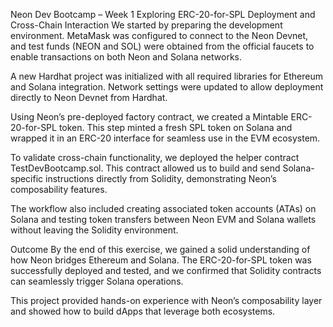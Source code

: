 Neon Dev Bootcamp – Week 1 Exploring ERC-20-for-SPL Deployment and Cross-Chain Interaction We started by preparing the development environment. MetaMask was configured to connect to the Neon Devnet, and test funds (NEON and SOL) were obtained from the official faucets to enable transactions on both Neon and Solana networks.

A new Hardhat project was initialized with all required libraries for Ethereum and Solana integration. Network settings were updated to allow deployment directly to Neon Devnet from Hardhat.

Using Neon’s pre-deployed factory contract, we created a Mintable ERC-20-for-SPL token. This step minted a fresh SPL token on Solana and wrapped it in an ERC-20 interface for seamless use in the EVM ecosystem.

To validate cross-chain functionality, we deployed the helper contract TestDevBootcamp.sol. This contract allowed us to build and send Solana-specific instructions directly from Solidity, demonstrating Neon’s composability features.

The workflow also included creating associated token accounts (ATAs) on Solana and testing token transfers between Neon EVM and Solana wallets without leaving the Solidity environment.

Outcome By the end of this exercise, we gained a solid understanding of how Neon bridges Ethereum and Solana. The ERC-20-for-SPL token was successfully deployed and tested, and we confirmed that Solidity contracts can seamlessly trigger Solana operations.

This project provided hands-on experience with Neon’s composability layer and showed how to build dApps that leverage both ecosystems.